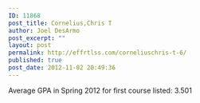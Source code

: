 ```yaml
---
ID: 11868
post_title: Cornelius,Chris T
author: Joel DesArmo
post_excerpt: ""
layout: post
permalink: http://effrtlss.com/corneliuschris-t-6/
published: true
post_date: 2012-11-02 20:49:36
---
```

<p>Average GPA in Spring 2012 for first course listed: 3.501</p>
